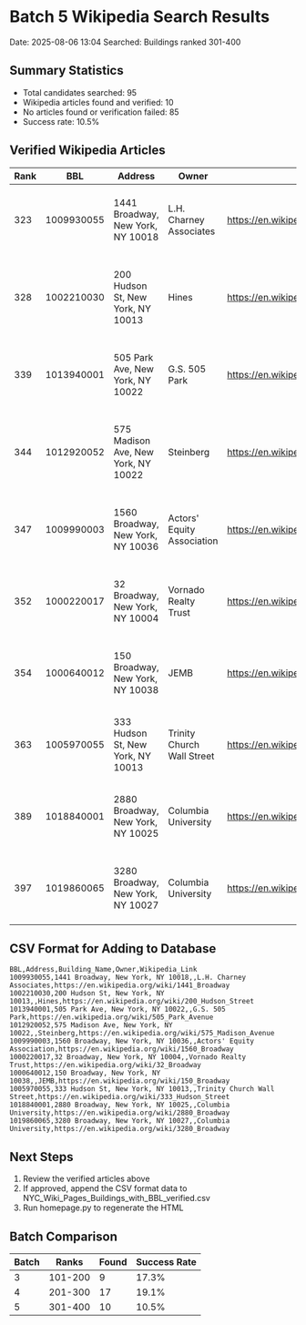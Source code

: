 # Batch 5 Wikipedia Search Results
Date: 2025-08-06 13:04
Searched: Buildings ranked 301-400

## Summary Statistics
- Total candidates searched: 95
- Wikipedia articles found and verified: 10
- No articles found or verification failed: 85
- Success rate: 10.5%

## Verified Wikipedia Articles

| Rank | BBL | Address | Owner | Wikipedia URL | Verification |
|------|-----|---------|-------|---------------|--------------|
| 323 | 1009930055 | 1441 Broadway, New York, NY 10018 | L.H. Charney Associates | https://en.wikipedia.org/wiki/1441_Broadway | The Wikipedia article titled "1441 Broadway" descr... |
| 328 | 1002210030 | 200 Hudson St, New York, NY 10013 | Hines | https://en.wikipedia.org/wiki/200_Hudson_Street | The Wikipedia article at the provided URL describe... |
| 339 | 1013940001 | 505 Park Ave, New York, NY 10022 | G.S. 505 Park | https://en.wikipedia.org/wiki/505_Park_Avenue | The Wikipedia article titled "505 Park Avenue" des... |
| 344 | 1012920052 | 575 Madison Ave, New York, NY 10022 | Steinberg | https://en.wikipedia.org/wiki/575_Madison_Avenue | The Wikipedia article at the provided URL describe... |
| 347 | 1009990003 | 1560 Broadway, New York, NY 10036 | Actors' Equity Association | https://en.wikipedia.org/wiki/1560_Broadway | The Wikipedia article titled "1560 Broadway" descr... |
| 352 | 1000220017 | 32 Broadway, New York, NY 10004 | Vornado Realty Trust | https://en.wikipedia.org/wiki/32_Broadway | The Wikipedia article titled "32 Broadway" describ... |
| 354 | 1000640012 | 150 Broadway, New York, NY 10038 | JEMB | https://en.wikipedia.org/wiki/150_Broadway | The Wikipedia article titled "150 Broadway" descri... |
| 363 | 1005970055 | 333 Hudson St, New York, NY 10013 | Trinity Church Wall Street | https://en.wikipedia.org/wiki/333_Hudson_Street | The Wikipedia article describes the building locat... |
| 389 | 1018840001 | 2880 Broadway, New York, NY 10025 | Columbia University | https://en.wikipedia.org/wiki/2880_Broadway | The Wikipedia article titled "2880 Broadway" descr... |
| 397 | 1019860065 | 3280 Broadway, New York, NY 10027 | Columbia University | https://en.wikipedia.org/wiki/3280_Broadway | The Wikipedia article titled "3280 Broadway" descr... |

## CSV Format for Adding to Database
```csv
BBL,Address,Building_Name,Owner,Wikipedia_Link
1009930055,1441 Broadway, New York, NY 10018,,L.H. Charney Associates,https://en.wikipedia.org/wiki/1441_Broadway
1002210030,200 Hudson St, New York, NY 10013,,Hines,https://en.wikipedia.org/wiki/200_Hudson_Street
1013940001,505 Park Ave, New York, NY 10022,,G.S. 505 Park,https://en.wikipedia.org/wiki/505_Park_Avenue
1012920052,575 Madison Ave, New York, NY 10022,,Steinberg,https://en.wikipedia.org/wiki/575_Madison_Avenue
1009990003,1560 Broadway, New York, NY 10036,,Actors' Equity Association,https://en.wikipedia.org/wiki/1560_Broadway
1000220017,32 Broadway, New York, NY 10004,,Vornado Realty Trust,https://en.wikipedia.org/wiki/32_Broadway
1000640012,150 Broadway, New York, NY 10038,,JEMB,https://en.wikipedia.org/wiki/150_Broadway
1005970055,333 Hudson St, New York, NY 10013,,Trinity Church Wall Street,https://en.wikipedia.org/wiki/333_Hudson_Street
1018840001,2880 Broadway, New York, NY 10025,,Columbia University,https://en.wikipedia.org/wiki/2880_Broadway
1019860065,3280 Broadway, New York, NY 10027,,Columbia University,https://en.wikipedia.org/wiki/3280_Broadway
```

## Next Steps
1. Review the verified articles above
2. If approved, append the CSV format data to NYC_Wiki_Pages_Buildings_with_BBL_verified.csv
3. Run homepage.py to regenerate the HTML

## Batch Comparison
| Batch | Ranks | Found | Success Rate |
|-------|-------|-------|--------------|
| 3 | 101-200 | 9 | 17.3% |
| 4 | 201-300 | 17 | 19.1% |
| 5 | 301-400 | 10 | 10.5% |
